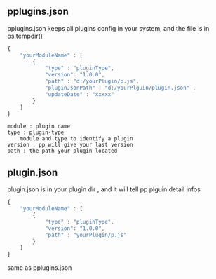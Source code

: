 ## pplugins.json
pplugins.json keeps all plugins config in your system, and the file is in os.tempdir()
```js
{
    "yourModuleName" : [
        {
            "type" : "pluginType",
            "version": "1.0.0",
            "path" : "d:/yourPlugin/p.js",
            "pluginJsonPath" : "d:/yourPlguin/plugin.json" ,
            "updateDate" : "xxxxx"
        }
    ]
}

```

    module : plugin name
    type : plugin-type
        module and type to identify a plugin
    version : pp will give your last version
    path : the path your plugin located

## plugin.json
plugin.json is in your plugin dir , and it will tell pp plguin detail infos
```js
{
    "yourModuleName" : [
        {
            "type" : "pluginType",
            "version": "1.0.0",
            "path" : "yourPlugin/p.js"
        }
    ]
}
``` 
same as pplugins.json
